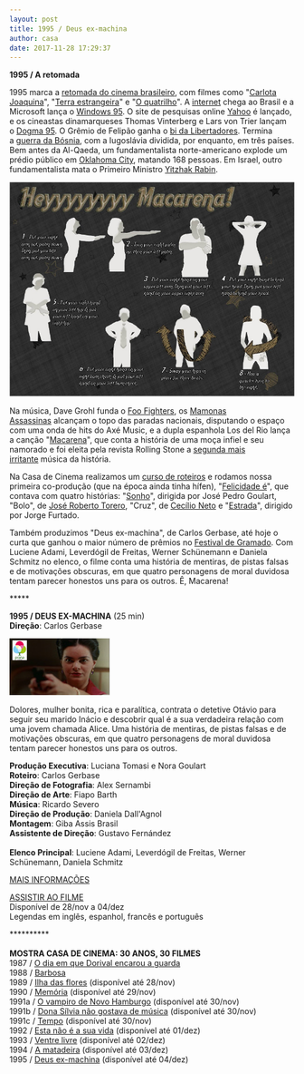 ```yaml
---
layout: post
title: 1995 / Deus ex-machina
author: casa
date: 2017-11-28 17:29:37
---
```

**1995 / A retomada**

1995 marca a [retomada do cinema brasileiro](https://cinemaemcena.com.br/coluna/ler/764/nao-gosta-de-filme-nacional-entenda-o-cinema-da-retomada), com filmes como "[Carlota Joaquina](https://youtu.be/LDImoiMrDc4)", "[Terra estrangeira](https://youtu.be/oYEPqNP3wA4)" e "[O quatrilho](https://www.youtube.com/watch?v=Vu7oHs-x-20)". A [internet](https://pt.wikipedia.org/wiki/Hist%C3%B3ria_da_Internet_no_Brasil) chega ao Brasil e a Microsoft lança o [Windows 95](https://youtu.be/Tw-GGT6900s). O site de pesquisas online [Yahoo](https://www.youtube.com/watch?v=wnYUtuQBlxk) é lançado, e os cineastas dinamarqueses Thomas Vinterberg e Lars von Trier lançam o [Dogma 95](http://www.dogme95.dk/). O Grêmio de Felipão ganha o [bi da Libertadores](https://www.youtube.com/watch?v=Ud9QLuKm3LY). Termina a [guerra da Bósnia](https://en.wikipedia.org/wiki/Bosnian_War), com a Iugoslávia dividida, por enquanto, em três países. Bem antes da Al-Qaeda, um fundamentalista norte-americano explode um prédio público em [Oklahoma City](https://www.youtube.com/watch?v=l08zD9Pn1jk), matando 168 pessoas. Em Israel, outro fundamentalista mata o Primeiro Ministro [Yitzhak Rabin](https://www.youtube.com/watch?v=C-pWbdTWTas).

![](/uploads/macarena1.jpg)

Na música, Dave Grohl funda o [Foo Fighters](https://www.youtube.com/watch?v=ifwc5xgI3QM), os [Mamonas Assassinas](https://www.youtube.com/watch?v=1WjI3DLOk4c) alcançam o topo das paradas nacionais, disputando o espaço com uma onda de hits do Axé Music, e a dupla espanhola Los del Rio lança a canção "[Macarena](https://www.youtube.com/watch?v=11jn5vQN6VQ)", que conta a história de uma moça infiel e seu namorado e foi eleita pela revista Rolling Stone a [segunda mais irritante](https://www.youtube.com/watch?v=iEe_eraFWWs) música da história.

Na Casa de Cinema realizamos um [curso de roteiros](https://www.casacinepoa.com.br/sobre/curso-1995) e rodamos nossa primeira co-produção (que na época ainda tinha hífen), "[Felicidade é](http://www1.folha.uol.com.br/fsp/1995/8/11/ilustrada/16.html)", que contava com quatro histórias: "[Sonho](http://www.casacinepoa.com.br/os-filmes/distribui%C3%A7%C3%A3o/curtas/felicidade-%C3%A9-sonho)", dirigida por José Pedro Goulart, "Bolo", de [José Roberto Torero](https://pt.wikipedia.org/wiki/Jos%C3%A9_Roberto_Torero), "Cruz", de [Cecílio Neto](https://pt.wikipedia.org/wiki/Cec%C3%ADlio_Neto) e "[Estrada](http://www.casacinepoa.com.br/os-filmes/produ%C3%A7%C3%A3o/curtas/felicidade-%C3%A9-estrada)", dirigido por Jorge Furtado.

Também produzimos "Deus ex-machina", de Carlos Gerbase, até hoje o curta que ganhou o maior número de prêmios no [Festival de Gramado](http://www.festivaldegramado.net/2016/vencedores?vencedores=21). Com Luciene Adami, Leverdógil de Freitas, Werner Schünemann e Daniela Schmitz no elenco, o filme conta uma história de mentiras, de pistas falsas e de motivações obscuras, em que quatro personagens de moral duvidosa tentam parecer honestos uns para os outros. Ê, Macarena!

\*\*\*\**

**1995 / DEUS EX-MACHINA** (25 min)\
**Direção**: Carlos Gerbase

![](/uploads/dexmp-im.jpg)

Dolores, mulher bonita, rica e paralítica, contrata o detetive Otávio para seguir seu marido Inácio e descobrir qual é a sua verdadeira relação com uma jovem chamada Alice. Uma história de mentiras, de pistas falsas e de motivações obscuras, em que quatro personagens de moral duvidosa tentam parecer honestos uns para os outros.

**Produção Executiva**: Luciana Tomasi e Nora Goulart\
**Roteiro**: Carlos Gerbase\
**Direção de Fotografia**: Alex Sernambi\
**Direção de Arte**: Fiapo Barth\
**Música**: Ricardo Severo\
**Direção de Produção**: Daniela Dall'Agnol\
**Montagem**: Giba Assis Brasil\
**Assistente de Direção**: Gustavo Fernández\
\
**Elenco Principal**: Luciene Adami, Leverdógil de Freitas, Werner Schünemann, Daniela Schmitz

[M﻿AIS INFORMAÇÕES](https://www.casacinepoa.com.br/filmes/deus-ex-machina/)

[A﻿SSISTIR AO FILME](https://vimeo.com/240061218)\
Disponível de 28/nov a 04/dez\
Legendas em inglês, espanhol, francês e português

\*\*\*\*\*\*\*\*\*\*\
\
**MOSTRA CASA DE CINEMA: 30 ANOS, 30 FILMES**\
1987 / [O dia em que Dorival encarou a guarda](https://www.casacinepoa.com.br/blog/2017-11-20-1986-87-o-dia-em-que-dorival-encarou-a-guarda/)\
1988 / [Barbosa](https://www.casacinepoa.com.br/blog/2017-11-21-1988-barbosa/)\
1989 / [Ilha das flores](https://vimeo.com/238439307) (disponível até 28/nov)\
1990 / [Memória](https://vimeo.com/239457350) (disponível até 29/nov)\
1991a / [O vampiro de Novo Hamburgo](https://vimeo.com/239624871?share=copy) (disponível até 30/nov)\
1991b / [Dona Sílvia não gostava de música](https://vimeo.com/239623690?share=copy) (disponível até 30/nov)\
1991c / [Tempo](https://vimeo.com/239625928?share=copy) (disponível até 30/nov)\
1992 / [Esta não é a sua vida](https://vimeo.com/238459313) (disponível até 01/dez)\
1993 / [Ventre livre](http://vimeo.com/239530546) (disponível até 02/dez)\
1994 / [A matadeira](https://vimeo.com/238568218) (disponível até 03/dez)\
1995 / [Deus ex-machina](https://vimeo.com/240061218) (disponível até 04/dez)